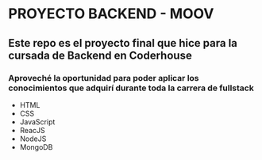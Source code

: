 # PROYECTO BACKEND - MOOV

## Este repo es el proyecto final que hice para la cursada de Backend en Coderhouse
### Aproveché la oportunidad para poder aplicar los conocimientos que adquirí durante toda la carrera de fullstack

- HTML
- CSS
- JavaScript
- ReacJS
- NodeJS
- MongoDB 

